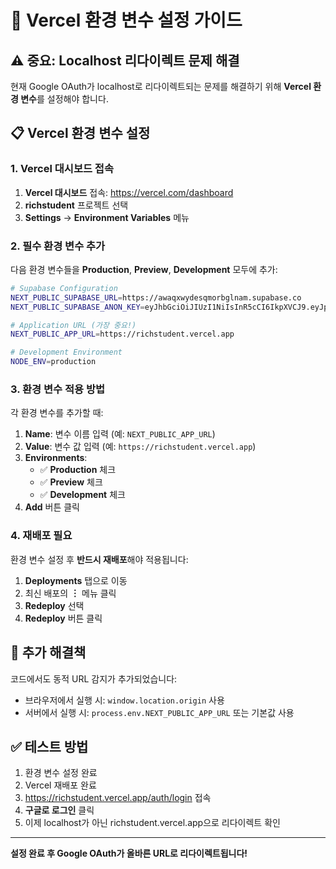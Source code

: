 # 🚀 Vercel 환경 변수 설정 가이드

## ⚠️ 중요: Localhost 리다이렉트 문제 해결

현재 Google OAuth가 localhost로 리다이렉트되는 문제를 해결하기 위해 **Vercel 환경 변수**를 설정해야 합니다.

## 📋 Vercel 환경 변수 설정

### 1. Vercel 대시보드 접속
1. **Vercel 대시보드** 접속: https://vercel.com/dashboard
2. **richstudent** 프로젝트 선택
3. **Settings** → **Environment Variables** 메뉴

### 2. 필수 환경 변수 추가

다음 환경 변수들을 **Production**, **Preview**, **Development** 모두에 추가:

```bash
# Supabase Configuration
NEXT_PUBLIC_SUPABASE_URL=https://awaqxwydesqmorbglnam.supabase.co
NEXT_PUBLIC_SUPABASE_ANON_KEY=eyJhbGciOiJIUzI1NiIsInR5cCI6IkpXVCJ9.eyJpc3MiOiJzdXBhYmFzZSIsInJlZiI6ImF3YXF4d3lkZXNxbW9yYmdsbmFtIiwicm9sZSI6ImFub24iLCJpYXQiOjE3NDg2OTY3MjUsImV4cCI6MjA2NDI3MjcyNX0.Dyatq8_9LLgcVLMmd0SFNztEyqG8l1sg3mwrxPMNh1g

# Application URL (가장 중요!)
NEXT_PUBLIC_APP_URL=https://richstudent.vercel.app

# Development Environment
NODE_ENV=production
```

### 3. 환경 변수 적용 방법

각 환경 변수를 추가할 때:
1. **Name**: 변수 이름 입력 (예: `NEXT_PUBLIC_APP_URL`)
2. **Value**: 변수 값 입력 (예: `https://richstudent.vercel.app`)
3. **Environments**: 
   - ✅ **Production** 체크
   - ✅ **Preview** 체크  
   - ✅ **Development** 체크
4. **Add** 버튼 클릭

### 4. 재배포 필요

환경 변수 설정 후 **반드시 재배포**해야 적용됩니다:
1. **Deployments** 탭으로 이동
2. 최신 배포의 **︙** 메뉴 클릭
3. **Redeploy** 선택
4. **Redeploy** 버튼 클릭

## 🔧 추가 해결책

코드에서도 동적 URL 감지가 추가되었습니다:
- 브라우저에서 실행 시: `window.location.origin` 사용
- 서버에서 실행 시: `process.env.NEXT_PUBLIC_APP_URL` 또는 기본값 사용

## ✅ 테스트 방법

1. 환경 변수 설정 완료
2. Vercel 재배포 완료
3. https://richstudent.vercel.app/auth/login 접속
4. **구글로 로그인** 클릭
5. 이제 localhost가 아닌 richstudent.vercel.app으로 리다이렉트 확인

---

**설정 완료 후 Google OAuth가 올바른 URL로 리다이렉트됩니다!**